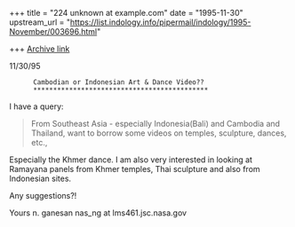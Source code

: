 +++
title = "224 unknown at example.com"
date = "1995-11-30"
upstream_url = "https://list.indology.info/pipermail/indology/1995-November/003696.html"

+++
[Archive link](https://list.indology.info/pipermail/indology/1995-November/003696.html)


11/30/95

          Cambodian or Indonesian Art & Dance Video??
          ********************************************

I have a query: 
>From Southeast Asia - especially Indonesia(Bali) and Cambodia and Thailand,
want to borrow some videos on temples, sculpture, dances, etc.,

Especially the Khmer dance. I am also very interested in looking at 
Ramayana panels from Khmer temples, Thai sculpture and also 
from Indonesian sites.

Any suggestions?!

Yours
n. ganesan
nas_ng at lms461.jsc.nasa.gov









